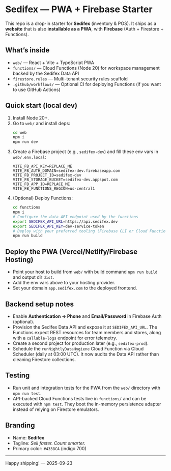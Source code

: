 # Sedifex — PWA + Firebase Starter

This repo is a drop-in starter for **Sedifex** (inventory & POS). It ships as a **website** that is also **installable as a PWA**, with **Firebase** (Auth + Firestore + Functions).

## What’s inside
- `web/` — React + Vite + TypeScript PWA
- `functions/` — Cloud Functions (Node 20) for workspace management backed by the Sedifex Data API
- `firestore.rules` — Multi-tenant security rules scaffold
- `.github/workflows/` — Optional CI for deploying Functions (if you want to use GitHub Actions)

## Quick start (local dev)
1) Install Node 20+.
2) Go to `web/` and install deps:
   ```bash
   cd web
   npm i
   npm run dev
   ```
3) Create a Firebase project (e.g., `sedifex-dev`) and fill these env vars in `web/.env.local`:
   ```env
   VITE_FB_API_KEY=REPLACE_ME
   VITE_FB_AUTH_DOMAIN=sedifex-dev.firebaseapp.com
   VITE_FB_PROJECT_ID=sedifex-dev
   VITE_FB_STORAGE_BUCKET=sedifex-dev.appspot.com
   VITE_FB_APP_ID=REPLACE_ME
   VITE_FB_FUNCTIONS_REGION=us-central1
   ```
4) (Optional) Deploy Functions:
   ```bash
   cd functions
   npm i
   # Configure the data API endpoint used by the functions
   export SEDIFEX_API_URL=https://api.sedifex.dev
   export SEDIFEX_API_KEY=dev-service-token
   # Deploy with your preferred tooling (Firebase CLI or Cloud Functions Framework)
   npm run build
   ```

## Deploy the PWA (Vercel/Netlify/Firebase Hosting)
- Point your host to build from `web/` with build command `npm run build` and output dir `dist`.
- Add the env vars above to your hosting provider.
- Set your domain `app.sedifex.com` to the deployed frontend.

## Backend setup notes
- Enable **Authentication → Phone** and **Email/Password** in Firebase Auth (optional).
- Provision the Sedifex Data API and expose it at `SEDIFEX_API_URL`. The Functions expect REST resources for team members and stores, along with a `callable-logs` endpoint for error telemetry.
- Create a second project for production later (e.g., `sedifex-prod`).
- Schedule the `runNightlyDataHygiene` Cloud Function via Cloud Scheduler (daily at 03:00 UTC). It now audits the Data API rather than cleaning Firestore collections.

## Testing
- Run unit and integration tests for the PWA from the `web/` directory with `npm run test`.
- API-backed Cloud Functions tests live in `functions/` and can be executed with `npm test`. They boot the in-memory persistence adapter instead of relying on Firestore emulators.

## Branding
- Name: **Sedifex**
- Tagline: *Sell faster. Count smarter.*
- Primary color: `#4338CA` (indigo 700)

---

Happy shipping! — 2025-09-23
